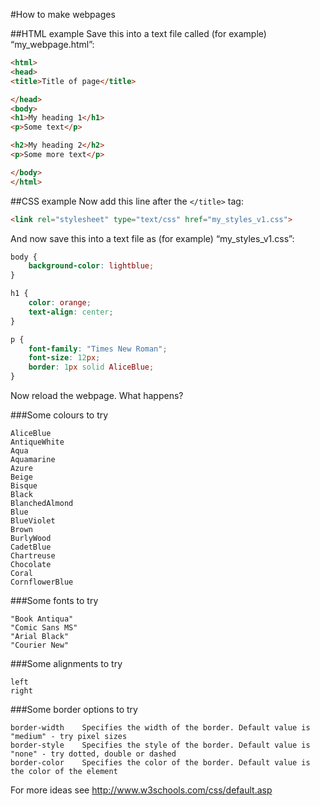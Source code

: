 #How to make webpages

##HTML example
Save this into a text file called (for example) “my_webpage.html”:

```html
<html>
<head>
<title>Title of page</title>

</head>
<body>
<h1>My heading 1</h1>
<p>Some text</p>

<h2>My heading 2</h2>
<p>Some more text</p>

</body>
</html>
```

##CSS example
Now add this line after the ```</title>``` tag:
```html
<link rel="stylesheet" type="text/css" href="my_styles_v1.css">
```
And now save this into a text file as (for example) “my_styles_v1.css”:

```css
body {
    background-color: lightblue;
}

h1 {
    color: orange;
    text-align: center;
}

p {
    font-family: "Times New Roman";
    font-size: 12px;
    border: 1px solid AliceBlue;
}
```

Now reload the webpage. What happens?

###Some colours to try
```
AliceBlue
AntiqueWhite
Aqua
Aquamarine
Azure
Beige
Bisque
Black
BlanchedAlmond
Blue
BlueViolet
Brown
BurlyWood
CadetBlue
Chartreuse
Chocolate
Coral
CornflowerBlue
```

###Some fonts to try
```
"Book Antiqua"
"Comic Sans MS"
"Arial Black"
"Courier New"
```

###Some alignments to try
```
left
right
```

###Some border options to try
```
border-width	Specifies the width of the border. Default value is "medium" - try pixel sizes
border-style	Specifies the style of the border. Default value is "none" - try dotted, double or dashed
border-color	Specifies the color of the border. Default value is the color of the element
```

For more ideas see http://www.w3schools.com/css/default.asp